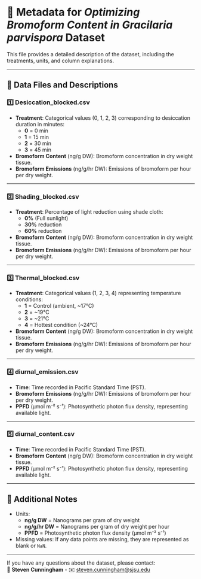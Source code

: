 # 📜 Metadata for *Optimizing Bromoform Content in Gracilaria parvispora* Dataset

This file provides a detailed description of the dataset, including the treatments, units, and column explanations.

---

## **📂 Data Files and Descriptions**

### **1️⃣ Desiccation_blocked.csv**
- **Treatment**: Categorical values (0, 1, 2, 3) corresponding to desiccation duration in minutes:
  - **0** = 0 min  
  - **1** = 15 min  
  - **2** = 30 min  
  - **3** = 45 min  
- **Bromoform Content** (ng/g DW): Bromoform concentration in dry weight tissue.
- **Bromoform Emissions** (ng/g/hr DW): Emissions of bromoform per hour per dry weight.

---

### **2️⃣ Shading_blocked.csv**
- **Treatment**: Percentage of light reduction using shade cloth:
  - **0%** (Full sunlight)  
  - **30%** reduction  
  - **60%** reduction  
- **Bromoform Content** (ng/g DW): Bromoform concentration in dry weight tissue.
- **Bromoform Emissions** (ng/g/hr DW): Emissions of bromoform per hour per dry weight.

---

### **3️⃣ Thermal_blocked.csv**
- **Treatment**: Categorical values (1, 2, 3, 4) representing temperature conditions:
  - **1** = Control (ambient, ~17°C)  
  - **2** = ~19°C  
  - **3** = ~21°C  
  - **4** = Hottest condition (~24°C)  
- **Bromoform Content** (ng/g DW): Bromoform concentration in dry weight tissue.
- **Bromoform Emissions** (ng/g/hr DW): Emissions of bromoform per hour per dry weight.

---

### **4️⃣ diurnal_emission.csv**
- **Time**: Time recorded in Pacific Standard Time (PST).
- **Bromoform Emissions** (ng/g/hr DW): Emissions of bromoform per hour per dry weight.
- **PPFD** (µmol m⁻² s⁻¹): Photosynthetic photon flux density, representing available light.

---

### **5️⃣ diurnal_content.csv**
- **Time**: Time recorded in Pacific Standard Time (PST).
- **Bromoform Content** (ng/g DW): Bromoform concentration in dry weight tissue.
- **PPFD** (µmol m⁻² s⁻¹): Photosynthetic photon flux density, representing available light.

---

## 📢 **Additional Notes**
- Units:  
  - **ng/g DW** = Nanograms per gram of dry weight  
  - **ng/g/hr DW** = Nanograms per gram of dry weight per hour  
  - **PPFD** = Photosynthetic photon flux density (µmol m⁻² s⁻¹)  
- Missing values: If any data points are missing, they are represented as blank or `NaN`.

---

If you have any questions about the dataset, please contact:  
📧 **Steven Cunningham** - ✉️ steven.cunningham@sjsu.edu  
